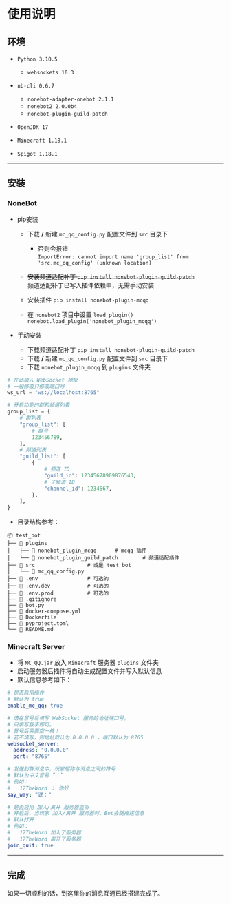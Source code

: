 # 使用说明

## 环境
- `Python 3.10.5`
    - `websockets 10.3`


- `nb-cli 0.6.7`
    - `nonebot-adapter-onebot 2.1.1`
    - `nonebot2 2.0.0b4`
    - `nonebot-plugin-guild-patch`


- `OpenJDK 17`


- `Minecraft 1.18.1`


- `Spigot 1.18.1`

---

## 安装

### NoneBot

- pip安装

  - 下载 **/** 新建 `mc_qq_config.py` 配置文件到 `src` 目录下
     - 否则会报错  
    `ImportError: cannot import name 'group_list' from 'src.mc_qq_config' (unknown location)`

  - ~~安装频道适配补丁 `pip install nonebot-plugin-guild-patch`~~  
  频道适配补丁已写入插件依赖中，无需手动安装 

  - 安装插件 `pip install nonebot-plugin-mcqq`

  - 在 `nonebot2` 项目中设置 `load_plugin()`  
     `nonebot.load_plugin('nonebot_plugin_mcqq')`

- 手动安装
  - 下载频道适配补丁 `pip install nonebot-plugin-guild-patch`
  - 下载 **/** 新建 `mc_qq_config.py` 配置文件到 `src` 目录下
  - 下载 `nonebot_plugin_mcqq` 到 `plugins` 文件夹

```python
# 在此填入 WebSocket 地址
# 一般修改只修改端口号
ws_url = "ws://localhost:8765"

# 开启功能的群和频道列表
group_list = {
    # 群列表
    "group_list": [
        # 群号
        123456789,
    ],
    # 频道列表
    "guild_list": [
        {
            # 频道 ID
            "guild_id": 12345678909876543,
            # 子频道 ID
            "channel_id": 1234567,
        },
    ],
}

```

- 目录结构参考：

```
📦 test_bot
├── 📂 plugins
│   ├── 📂 nonebot_plugin_mcqq      # mcqq 插件
│   └── 📂 nonebot_plugin_guild_patch        # 频道适配插件
├── 📂 src                 # 或是 test_bot
│   └── 📜 mc_qq_config.py
├── 📜 .env                # 可选的
├── 📜 .env.dev            # 可选的
├── 📜 .env.prod           # 可选的
├── 📜 .gitignore
├── 📜 bot.py
├── 📜 docker-compose.yml
├── 📜 Dockerfile
├── 📜 pyproject.toml
└── 📜 README.md
```

### Minecraft Server

- 将 `MC_QQ.jar` 放入 `Minecraft` 服务器 `plugins` 文件夹
- 启动服务器后插件将自动生成配置文件并写入默认信息
- 默认信息参考如下：

```yaml
# 是否启用插件
# 默认为 true
enable_mc_qq: true

# 请在冒号后填写 WebSocket 服务的地址端口号。
# 只填写数字即可。
# 冒号后需要空一格！
# 若不填写，则地址默认为 0.0.0.0 ，端口默认为 8765
websocket_server:
  address: "0.0.0.0"
  port: "8765"

# 发送到群消息中，玩家昵称与消息之间的符号
# 默认为中文冒号 “：”
# 例如：
#   17TheWord ： 你好
say_way: "说："

# 是否启用 加入/离开 服务器监听
# 开启后，当玩家 加入/离开 服务器时，Bot会随推送信息
# 默认打开
# 例如：
#   17TheWord 加入了服务器
#   17TheWord 离开了服务器
join_quit: true
```

---

## 完成

如果一切顺利的话，到这里你的消息互通已经搭建完成了。